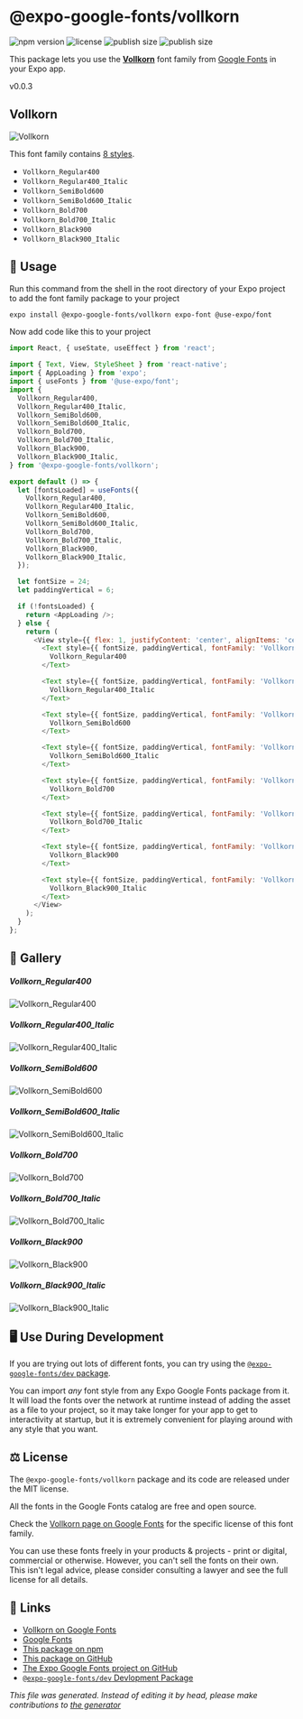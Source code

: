 # @expo-google-fonts/vollkorn

![npm version](https://flat.badgen.net/npm/v/@expo-google-fonts/vollkorn)
![license](https://flat.badgen.net/github/license/expo/google-fonts)
![publish size](https://flat.badgen.net/packagephobia/install/@expo-google-fonts/vollkorn)
![publish size](https://flat.badgen.net/packagephobia/publish/@expo-google-fonts/vollkorn)

This package lets you use the [**Vollkorn**](https://fonts.google.com/specimen/Vollkorn) font family from [Google Fonts](https://fonts.google.com/) in your Expo app.

v0.0.3

## Vollkorn

![Vollkorn](./font-family.png)

This font family contains [8 styles](#gallery).

- `Vollkorn_Regular400`
- `Vollkorn_Regular400_Italic`
- `Vollkorn_SemiBold600`
- `Vollkorn_SemiBold600_Italic`
- `Vollkorn_Bold700`
- `Vollkorn_Bold700_Italic`
- `Vollkorn_Black900`
- `Vollkorn_Black900_Italic`

## 🔡 Usage

Run this command from the shell in the root directory of your Expo project to add the font family package to your project
```sh
expo install @expo-google-fonts/vollkorn expo-font @use-expo/font
```

Now add code like this to your project
```js
import React, { useState, useEffect } from 'react';

import { Text, View, StyleSheet } from 'react-native';
import { AppLoading } from 'expo';
import { useFonts } from '@use-expo/font';
import {
  Vollkorn_Regular400,
  Vollkorn_Regular400_Italic,
  Vollkorn_SemiBold600,
  Vollkorn_SemiBold600_Italic,
  Vollkorn_Bold700,
  Vollkorn_Bold700_Italic,
  Vollkorn_Black900,
  Vollkorn_Black900_Italic,
} from '@expo-google-fonts/vollkorn';

export default () => {
  let [fontsLoaded] = useFonts({
    Vollkorn_Regular400,
    Vollkorn_Regular400_Italic,
    Vollkorn_SemiBold600,
    Vollkorn_SemiBold600_Italic,
    Vollkorn_Bold700,
    Vollkorn_Bold700_Italic,
    Vollkorn_Black900,
    Vollkorn_Black900_Italic,
  });

  let fontSize = 24;
  let paddingVertical = 6;

  if (!fontsLoaded) {
    return <AppLoading />;
  } else {
    return (
      <View style={{ flex: 1, justifyContent: 'center', alignItems: 'center' }}>
        <Text style={{ fontSize, paddingVertical, fontFamily: 'Vollkorn_Regular400' }}>
          Vollkorn_Regular400
        </Text>

        <Text style={{ fontSize, paddingVertical, fontFamily: 'Vollkorn_Regular400_Italic' }}>
          Vollkorn_Regular400_Italic
        </Text>

        <Text style={{ fontSize, paddingVertical, fontFamily: 'Vollkorn_SemiBold600' }}>
          Vollkorn_SemiBold600
        </Text>

        <Text style={{ fontSize, paddingVertical, fontFamily: 'Vollkorn_SemiBold600_Italic' }}>
          Vollkorn_SemiBold600_Italic
        </Text>

        <Text style={{ fontSize, paddingVertical, fontFamily: 'Vollkorn_Bold700' }}>
          Vollkorn_Bold700
        </Text>

        <Text style={{ fontSize, paddingVertical, fontFamily: 'Vollkorn_Bold700_Italic' }}>
          Vollkorn_Bold700_Italic
        </Text>

        <Text style={{ fontSize, paddingVertical, fontFamily: 'Vollkorn_Black900' }}>
          Vollkorn_Black900
        </Text>

        <Text style={{ fontSize, paddingVertical, fontFamily: 'Vollkorn_Black900_Italic' }}>
          Vollkorn_Black900_Italic
        </Text>
      </View>
    );
  }
};

```

## 📖 Gallery

##### Vollkorn_Regular400
![Vollkorn_Regular400](./9fd84335b1beb10505c201815682f7b543aa429a5a909e8b2126f15d36a0705a.ttf.png)

##### Vollkorn_Regular400_Italic
![Vollkorn_Regular400_Italic](./784ba33f30493ef78ca0217d7f6c243c8bf7bec2cd1b9c4d813af99941bf730e.ttf.png)

##### Vollkorn_SemiBold600
![Vollkorn_SemiBold600](./9d702c22f1d2ea4a1521efff825d5c362adca54b6fbe2343ab2ed6b7e2119610.ttf.png)

##### Vollkorn_SemiBold600_Italic
![Vollkorn_SemiBold600_Italic](./6cd6efd288ac8587690f7a7f5788bea147c0c5432224a04874dc4494a8691955.ttf.png)

##### Vollkorn_Bold700
![Vollkorn_Bold700](./14aa1fb5f42a8088a0d91ca54dbc7d6eea615db621929c7bdc35ae4a6c64fcb5.ttf.png)

##### Vollkorn_Bold700_Italic
![Vollkorn_Bold700_Italic](./ef717b899e1af61e2a62cfed23623b0d5c844e2745616be4a949bf84f6e7457e.ttf.png)

##### Vollkorn_Black900
![Vollkorn_Black900](./14e5d20d80ab9df765ef117415850050320fa766eb246296c67924737f88c2d1.ttf.png)

##### Vollkorn_Black900_Italic
![Vollkorn_Black900_Italic](./3953dfef7c1118f089612462105779d89da8f9df1aa11b74a8b2a58bb8359a44.ttf.png)


## 🖥️ Use During Development

If you are trying out lots of different fonts, you can try using the [`@expo-google-fonts/dev` package](https://github.com/expo/google-fonts/tree/master/font-packages/dev#readme).

You can import *any* font style from any Expo Google Fonts package from it. It will load the fonts
over the network at runtime instead of adding the asset as a file to your project, so it may take longer
for your app to get to interactivity at startup, but it is extremely convenient
for playing around with any style that you want.

## ⚖️ License

The `@expo-google-fonts/vollkorn` package and its code are released under the MIT license.

All the fonts in the Google Fonts catalog are free and open source.

Check the [Vollkorn page on Google Fonts](https://fonts.google.com/specimen/Vollkorn) for the specific license of this font family.

You can use these fonts freely in your products & projects - print or digital, commercial or otherwise. However, you can't sell the fonts on their own. This isn't legal advice, please consider consulting a lawyer and see the full license for all details.

## 🔗 Links

- [Vollkorn on Google Fonts](https://fonts.google.com/specimen/Vollkorn)
- [Google Fonts](https://fonts.google.com/)
- [This package on npm](https://www.npmjs.com/package/@expo-google-fonts/vollkorn)
- [This package on GitHub](https://github.com/expo/google-fonts/tree/master/font-packages/vollkorn)
- [The Expo Google Fonts project on GitHub](https://github.com/expo/google-fonts)
- [`@expo-google-fonts/dev` Devlopment Package](https://github.com/expo/google-fonts/tree/master/font-packages/dev)


*This file was generated. Instead of editing it by head, please make contributions to [the generator](https://github.com/expo/google-fonts/tree/master/packages/generator)*
